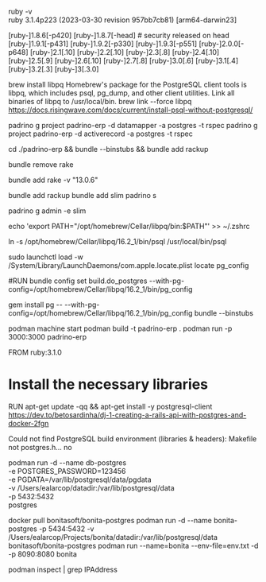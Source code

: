 ruby -v                                   
ruby 3.1.4p223 (2023-03-30 revision 957bb7cb81) [arm64-darwin23]

[ruby-]1.8.6[-p420]
[ruby-]1.8.7[-head] # security released on head
[ruby-]1.9.1[-p431]
[ruby-]1.9.2[-p330]
[ruby-]1.9.3[-p551]
[ruby-]2.0.0[-p648]
[ruby-]2.1[.10]
[ruby-]2.2[.10]
[ruby-]2.3[.8]
[ruby-]2.4[.10]
[ruby-]2.5[.9]
[ruby-]2.6[.10]
[ruby-]2.7[.8]
[ruby-]3.0[.6]
[ruby-]3.1[.4]
[ruby-]3.2[.3]
[ruby-]3[.3.0]

brew install libpq
Homebrew's package for the PostgreSQL client tools is libpq, which includes psql, pg_dump, and other client utilities.
Link all binaries of libpq to /usr/local/bin.
brew link --force libpq
https://docs.risingwave.com/docs/current/install-psql-without-postgresql/

padrino g project padrino-erp -d datamapper -a postgres -t rspec
padrino g project padrino-erp -d activerecord -a postgres -t rspec

cd ./padrino-erp && bundle --binstubs && bundle add rackup

bundle remove rake

bundle add rake -v "13.0.6"

bundle add rackup
bundle add slim
padrino s

padrino g admin -e slim

echo 'export PATH="/opt/homebrew/Cellar/libpq/bin:$PATH"' >> ~/.zshrc

ln -s /opt/homebrew/Cellar/libpq/16.2_1/bin/psql /usr/local/bin/psql

sudo launchctl load -w /System/Library/LaunchDaemons/com.apple.locate.plist
locate pg_config

#RUN bundle config set build.do_postgres --with-pg-config=/opt/homebrew/Cellar/libpq/16.2_1/bin/pg_config

gem install pg -- --with-pg-config=/opt/homebrew/Cellar/libpq/16.2_1/bin/pg_config
bundle --binstubs

podman machine start
podman build -t padrino-erp .
podman run -p 3000:3000 padrino-erp


FROM ruby:3.1.0
# Install the necessary libraries
RUN apt-get update -qq && apt-get install -y postgresql-client
https://dev.to/betosardinha/dj-1-creating-a-rails-api-with-postgres-and-docker-2fgn

Could not find PostgreSQL build environment (libraries & headers): Makefile not
postgres.h... no


podman run -d --name db-postgres \
	-e POSTGRES_PASSWORD=123456 \
	-e PGDATA=/var/lib/postgresql/data/pgdata \
	-v /Users/ealarcop/datadir:/var/lib/postgresql/data \
    -p 5432:5432 \
	postgres

docker pull bonitasoft/bonita-postgres
podman run -d --name bonita-postgres -p 5434:5432 -v /Users/ealarcop/Projects/bonita/datadir:/var/lib/postgresql/data bonitasoft/bonita-postgres
podman run --name=bonita --env-file=env.txt -d -p 8090:8080 bonita

podman inspect <IdContainer> | grep IPAddress